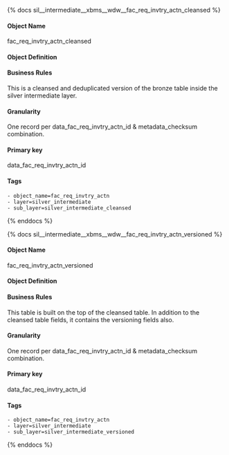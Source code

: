 {% docs sil__intermediate__xbms__wdw__fac_req_invtry_actn_cleansed %}

#### Object Name
fac_req_invtry_actn_cleansed

#### Object Definition


#### Business Rules
This is a cleansed and deduplicated version of the bronze table inside the silver intermediate layer.

#### Granularity
One record per data_fac_req_invtry_actn_id & metadata_checksum combination.

#### Primary key
data_fac_req_invtry_actn_id

#### Tags
    - object_name=fac_req_invtry_actn
    - layer=silver_intermediate
    - sub_layer=silver_intermediate_cleansed

{% enddocs %}

{% docs sil__intermediate__xbms__wdw__fac_req_invtry_actn_versioned %}

#### Object Name
fac_req_invtry_actn_versioned

#### Object Definition


#### Business Rules
This table is built on the top of the cleansed table. In addition to the cleansed table fields, it contains the versioning fields also.

#### Granularity
One record per data_fac_req_invtry_actn_id & metadata_checksum combination.

#### Primary key
data_fac_req_invtry_actn_id

#### Tags
    - object_name=fac_req_invtry_actn
    - layer=silver_intermediate
    - sub_layer=silver_intermediate_versioned

{% enddocs %}